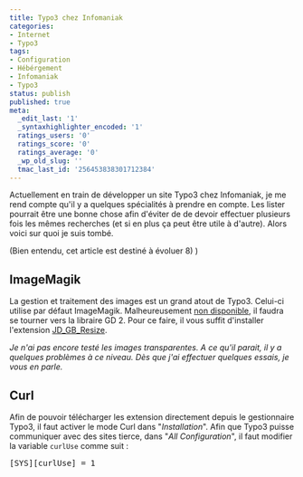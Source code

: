 ```yaml
---
title: Typo3 chez Infomaniak
categories:
- Internet
- Typo3
tags:
- Configuration
- Hébérgement
- Infomaniak
- Typo3
status: publish
published: true
meta:
  _edit_last: '1'
  _syntaxhighlighter_encoded: '1'
  ratings_users: '0'
  ratings_score: '0'
  ratings_average: '0'
  _wp_old_slug: ''
  tmac_last_id: '256453838301712384'
---
```

Actuellement en train de développer un site Typo3 chez Infomaniak, je me rend compte qu'il y a quelques spécialités à prendre en compte. Les lister pourrait être une bonne chose afin d'éviter de de devoir effectuer plusieurs fois les mêmes recherches (et si en plus ça peut être utile à d'autre). Alors voici sur quoi je suis tombé.

<!--more-->(Bien entendu, cet article est destiné à évoluer 8) )
<h2>ImageMagik</h2>
La gestion et traitement des images est un grand atout de Typo3. Celui-ci utilise par défaut ImageMagik. Malheureusement <a title="FAQ qui explique pourquoi ImageMagik n'est pas disponible" href="https://www.infomaniak.ch/support/faq/faq_home.php?&amp;faq=322">non disponible</a>, il faudra se tourner vers la libraire GD 2.
Pour ce faire, il vous suffit d'installer l'extension <a title="L'extension sur le site Typo3.org" href="https://typo3.org/extensions/repository/view/jb_gd_resize/current/">JD_GB_Resize</a>.

<em>Je n'ai pas encore testé les images transparentes. A ce qu'il parait, il y a quelques problèmes à ce niveau. Dès que j'ai effectuer quelques essais, je vous en parle.</em>
<h2>Curl</h2>
Afin de pouvoir télécharger les extension directement depuis le gestionnaire Typo3, il faut activer le mode Curl dans "<em>Installation</em>". Afin que Typo3 puisse communiquer avec des sites tierce, dans "<em>All Configuration</em>", il faut modifier la variable <code>curlUse</code> comme suit :
<pre>[SYS][curlUse] = 1</pre>
